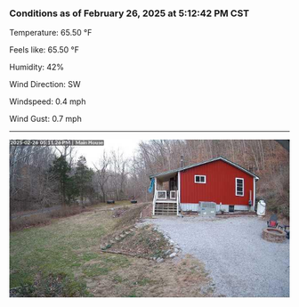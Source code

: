 ### Conditions as of February 26, 2025 at 5:12:42 PM CST 

Temperature: 65.50 &deg;F

Feels like: 65.50 &deg;F

Humidity: 42%

Wind Direction: SW

Windspeed: 0.4 mph

Wind Gust: 0.7 mph

---

<img src="./images/latest.jpeg"/>

